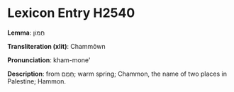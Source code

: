 # Lexicon Entry H2540

**Lemma**: חַמּוֹן

**Transliteration (xlit)**: Chammôwn

**Pronunciation**: kham-mone'

**Description**:
from חָמַם; warm spring; Chammon, the name of two places in Palestine; Hammon.
